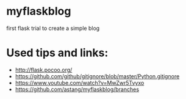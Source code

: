 # myflaskblog
first flask trial to create a simple blog 

# Used tips and links:
* http://flask.pocoo.org/
* https://github.com/github/gitignore/blob/master/Python.gitignore
* https://www.youtube.com/watch?v=MwZwr5Tvyxo
* https://github.com/astang/myflaskblog/branches

